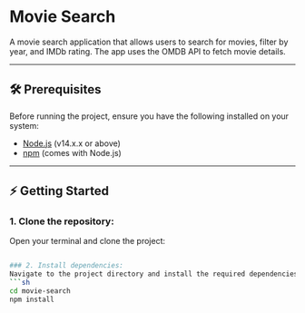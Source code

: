 # Movie Search

A movie search application that allows users to search for movies, filter by year, and IMDb rating. The app uses the OMDB API to fetch movie details.

---

## 🛠️ Prerequisites

Before running the project, ensure you have the following installed on your system:

- [Node.js](https://nodejs.org/) (v14.x.x or above)
- [npm](https://www.npmjs.com/) (comes with Node.js)

---

## ⚡ Getting Started

### 1. Clone the repository:
Open your terminal and clone the project:
```sh git clone https://github.com/meghaaaa19/movie-search.git

### 2. Install dependencies:
Navigate to the project directory and install the required dependencies:
```sh
cd movie-search
npm install

